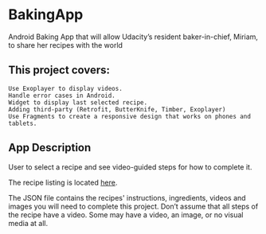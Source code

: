 # BakingApp
Android Baking App that will allow Udacity’s resident baker-in-chief, Miriam, to share her recipes with the world

## This project covers:
    Use Exoplayer to display videos.
    Handle error cases in Android.
    Widget to display last selected recipe.
    Adding third-party (Retrofit, ButterKnife, Timber, Exoplayer)
    Use Fragments to create a responsive design that works on phones and tablets.
    
## App Description

User to select a recipe and see video-guided steps for how to complete it.

The recipe listing is located [here](http://go.udacity.com/android-baking-app-json).

The JSON file contains the recipes' instructions, ingredients, videos and images you will need to complete this project. 
Don’t assume that all steps of the recipe have a video. Some may have a video, an image, or no visual media at all.


